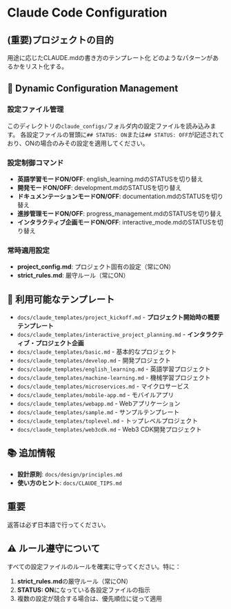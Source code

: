 # Claude Code Configuration

## (重要)プロジェクトの目的
用途に応じたCLAUDE.mdの書き方のテンプレート化
どのようなパターンがあるかをリスト化する。

## 📁 Dynamic Configuration Management

### 設定ファイル管理
このディレクトリの`claude_configs/`フォルダ内の設定ファイルを読み込みます。
各設定ファイルの冒頭に`## STATUS: ON`または`## STATUS: OFF`が記述されており、ONの場合のみその設定を適用してください。

### 設定制御コマンド
- **英語学習モードON/OFF**: english_learning.mdのSTATUSを切り替え
- **開発モードON/OFF**: development.mdのSTATUSを切り替え
- **ドキュメンテーションモードON/OFF**: documentation.mdのSTATUSを切り替え
- **進捗管理モードON/OFF**: progress_management.mdのSTATUSを切り替え
- **インタラクティブ企画モードON/OFF**: interactive_mode.mdのSTATUSを切り替え

### 常時適用設定
- **project_config.md**: プロジェクト固有の設定（常にON）
- **strict_rules.md**: 厳守ルール（常にON）

## 📂 利用可能なテンプレート
- `docs/claude_templates/project_kickoff.md` - **プロジェクト開始時の概要テンプレート**
- `docs/claude_templates/interactive_project_planning.md` - **インタラクティブ・プロジェクト企画**
- `docs/claude_templates/basic.md` - 基本的なプロジェクト
- `docs/claude_templates/develop.md` - 開発プロジェクト
- `docs/claude_templates/english_learning.md` - 英語学習プロジェクト
- `docs/claude_templates/machine-learning.md` - 機械学習プロジェクト
- `docs/claude_templates/microservices.md` - マイクロサービス
- `docs/claude_templates/mobile-app.md` - モバイルアプリ
- `docs/claude_templates/webapp.md` - Webアプリケーション
- `docs/claude_templates/sample.md` - サンプルテンプレート
- `docs/claude_templates/toplevel.md` - トップレベルプロジェクト
- `docs/claude_templates/web3cdk.md` - Web3 CDK開発プロジェクト

## 📚 追加情報
- **設計原則**: `docs/design/principles.md`
- **使い方のヒント**: `docs/CLAUDE_TIPS.md`

## 重要
返答は必ず日本語で行ってください。

## ⚠️ ルール遵守について
すべての設定ファイルのルールを確実に守ってください。特に：
1. **strict_rules.md**の厳守ルール（常にON）
2. **STATUS: ON**になっている各設定ファイルの指示
3. 複数の設定が競合する場合は、優先順位に従って適用